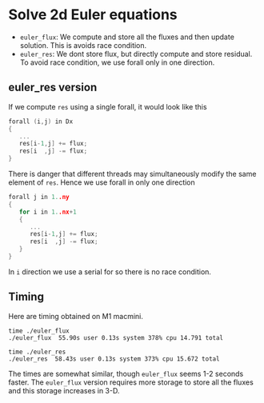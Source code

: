 # Solve 2d Euler equations

* `euler_flux`: We compute and store all the fluxes and then update solution. This is avoids race condition.
* `euler_res`: We dont store flux, but directly compute and store residual. To avoid race condition, we use forall only in one direction.

## euler_res version

If we compute `res` using a single forall, it would look like this

```c
forall (i,j) in Dx
{
   ...
   res[i-1,j] += flux;
   res[i  ,j] -= flux;
}
```

There is danger that different threads may simultaneously modify the same element of `res`. Hence we use forall in only one direction

```c
forall j in 1..ny
{
   for i in 1..nx+1
   {
      ...
      res[i-1,j] += flux;
      res[i  ,j] -= flux;
   }
}
```

In `i` direction we use a serial for so there is no race condition.

## Timing

Here are timing obtained on M1 macmini.

```shell
time ./euler_flux
./euler_flux  55.90s user 0.13s system 378% cpu 14.791 total

time ./euler_res
./euler_res  58.43s user 0.13s system 373% cpu 15.672 total
```

The times are somewhat similar, though `euler_flux` seems 1-2 seconds faster. The `euler_flux` version requires more storage to store all the fluxes and this storage increases in 3-D.
